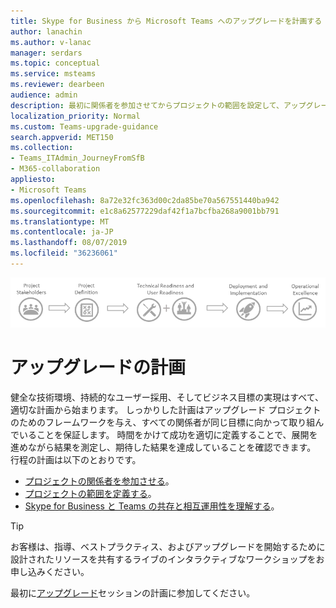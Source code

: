 ```yaml
---
title: Skype for Business から Microsoft Teams へのアップグレードを計画する | 導入フレームワーク
author: lanachin
ms.author: v-lanac
manager: serdars
ms.topic: conceptual
ms.service: msteams
ms.reviewer: dearbeen
audience: admin
description: 最初に関係者を参加させてからプロジェクトの範囲を設定して、アップグレードを計画します。
localization_priority: Normal
ms.custom: Teams-upgrade-guidance
search.appverid: MET150
ms.collection:
- Teams_ITAdmin_JourneyFromSfB
- M365-collaboration
appliesto:
- Microsoft Teams
ms.openlocfilehash: 8a72e32fc363d00c2da85be70a567551440ba942
ms.sourcegitcommit: e1c8a62577229daf42f1a7bcfba268a9001bb791
ms.translationtype: MT
ms.contentlocale: ja-JP
ms.lasthandoff: 08/07/2019
ms.locfileid: "36236061"
---
```

![チームのアップグレード過程の図](media/upgrade-banner-main.png "プロジェクトが適切なプロジェクトチームで成功のために設定されていることを確認します。プロジェクトのスコープ、目標、タイムラインを定義します。テクニカルとユーザーの両方の準備ができていることを確認します。ロールアウト計画を実行します。最高の結果を得るには、勢いを維持します。")

# <a name="plan-for-your-upgrade"></a>アップグレードの計画

健全な技術環境、持続的なユーザー採用、そしてビジネス目標の実現はすべて、適切な計画から始まります。 しっかりした計画はアップグレード プロジェクトのためのフレームワークを与え、すべての関係者が同じ目標に向かって取り組んでいることを保証します。 時間をかけて成功を適切に定義することで、展開を進めながら結果を測定し、期待した結果を達成していることを確認できます。 行程の計画は以下のとおりです。

- [プロジェクトの関係者を参加させる](upgrade-enlist-stakeholders.md)。
- [プロジェクトの範囲を定義する](https://aka.ms/SkypetoTeams-Scope)。
- [Skype for Business と Teams の共存と相互運用性を理解する](https://aka.ms/SkypeToTeams-Coexist)。

> [!TIP]
> お客様は、指導、ベストプラクティス、およびアップグレードを開始するために設計されたリソースを共有するライブのインタラクティブなワークショップをお申し込みください。
>
> 最初に[アップグレード](https://aka.ms/SkypeToTeamsPlanning)セッションの計画に参加してください。

